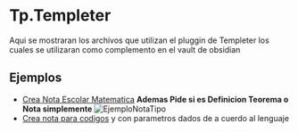 # Tp.Templeter 

Aqui se mostraran los archivos que utilizan el pluggin de Templeter los cuales se utilizaran como complemento en el vault de obsidian
## Ejemplos
- [Crea Nota Escolar Matematica](https://github.com/Byc-tor/ObsidianVault/blob/main/Tp.Templeter/Tp.TipoDeNota.lua) **Ademas Pide si es Definicion Teorema o Nota simplemente**
![EjemploNotaTipo](https://user-images.githubusercontent.com/102017108/218908494-d91c9ad1-2e64-45d7-9df8-60ede9e0206a.png)
- [Crea nota para codigos](https://github.com/Byc-tor/ObsidianVault/blob/main/Tp.Templeter/Tp.Code.lua) y con parametros dados de a cuerdo al lenguaje 
